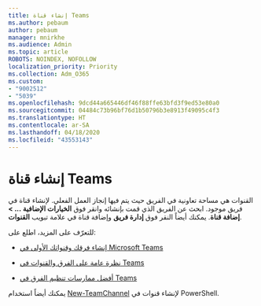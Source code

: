 ```yaml
---
title: إنشاء قناة Teams
ms.author: pebaum
author: pebaum
manager: mnirkhe
ms.audience: Admin
ms.topic: article
ROBOTS: NOINDEX, NOFOLLOW
localization_priority: Priority
ms.collection: Adm_O365
ms.custom:
- "9002512"
- "5039"
ms.openlocfilehash: 9dcd44a665446df46f88ffe63bfd3f9ed53e80a0
ms.sourcegitcommit: 04484c73b96bf76d1b50796b3e8913f49095c4f3
ms.translationtype: HT
ms.contentlocale: ar-SA
ms.lasthandoff: 04/18/2020
ms.locfileid: "43553143"
---
```

# <a name="create-a-teams-channel"></a>إنشاء قناة Teams

القنوات هي مساحة تعاونية في الفريق حيث يتم فيها إنجاز العمل الفعلي. لإنشاء قناة في فريق موجود. ابحث عن الفريق الذي قمت بإنشائه وانقر فوق **الخيارات الإضافية ... > إضافة قناة**. يمكنك أيضاً النقر فوق **إدارة فريق** وإضافة قناة في علامة تبويب **القنوات**.

للتعرّف على المزيد، اطلع على:

- [إنشاء فرقك وقنواتك الأولى في Microsoft Teams](https://docs.microsoft.com/MicrosoftTeams/get-started-with-teams-create-your-first-teams-and-channels)

- [نظرة عامة على الفرق والقنوات في Teams](https://docs.microsoft.com/microsoftteams/teams-channels-overview)

- [أفضل ممارسات تنظيم الفرق في Teams](https://docs.microsoft.com/MicrosoftTeams/best-practices-organizing)

يمكنك أيضاً استخدام [New-TeamChannel](https://docs.microsoft.com/powershell/module/teams/new-teamchannel?view=teams-ps) لإنشاء قنوات في PowerShell. 
